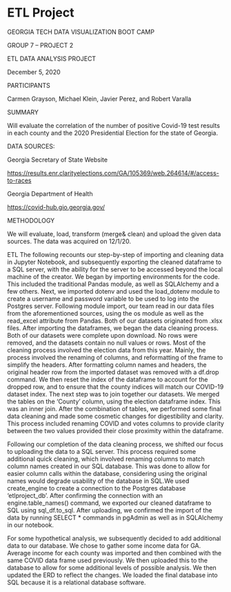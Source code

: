 # ETL Project

GEORGIA TECH DATA VISUALIZATION BOOT CAMP

GROUP 7 – PROJECT 2

 ETL DATA ANALYSIS PROJECT 
 
December 5, 2020

PARTICIPANTS

 Carmen Grayson, Michael Klein, Javier Perez, and Robert Varalla
 
SUMMARY

Will evaluate the correlation of the number of positive Covid-19 test results in each county and the 2020 Presidential Election for the state of Georgia.

DATA SOURCES:

Georgia Secretary of State Website

https://results.enr.clarityelections.com/GA/105369/web.264614/#/access-to-races

Georgia Department of Health 

https://covid-hub.gio.georgia.gov/

METHODOLOGY

We will evaluate, load, transform (merge& clean) and upload the given data sources. The data was acquired on 12/1/20.

ETL
The following recounts our step-by-step of importing and cleaning data in Jupyter Notebook, and subsequently exporting the cleaned dataframe to a SQL server, with the ability for the server to be accessed beyond the local machine of the creator. We began by importing environments for the code. This included the traditional Pandas module, as well as SQLAlchemy and a few others. Next, we imported dotenv and used the load_dotenv module to create a username and password variable to be used to log into the Postgres server. Following module import, our team read in our data files from the aforementioned sources, using the os module as well as the read_excel attribute from Pandas. Both of our datasets originated from .xlsx files. After importing the dataframes, we began the data cleaning process. Both of our datasets were complete upon download. No rows were removed, and the datasets contain no null values or rows. Most of the cleaning process involved the election data from this year. Mainly, the process involved the renaming of columns, and reformatting of the frame to simplify the headers. 
After formatting column names and headers, the original header row from the imported dataset was removed with a df.drop command. We then reset the index of the dataframe to account for the dropped row, and to ensure that the county indices will match our COVID-19 dataset index. The next step was to join together our datasets. We merged the tables on the ‘County’ column, using the election dataframe index. This was an inner join. After the combination of tables, we performed some final data cleaning and made some cosmetic changes for digestibility and clarity. This process included renaming COVID and votes columns to provide clarity between the two values provided their close proximity within the dataframe. 

Following our completion of the data cleaning process, we shifted our focus to uploading the data to a SQL server. This process required some additional quick cleaning, which involved renaming columns to match column names created in our SQL database. This was done to allow for easier column calls within the database, considering using the original names would degrade usability of the database in SQL.We used create_engine to create a connection to the Postgres database ‘etlproject_db’. After confirming the connection with an engine.table_names() command, we exported our cleaned dataframe to SQL using sql_df.to_sql. After uploading, we confirmed the import of the data by running SELECT * commands in pgAdmin as well as in SQLAlchemy in our notebook.

For some hypothetical analysis, we subsequently decided to add additional data to our database. We chose to gather some income data for GA. Average income for each county was imported and then combined with the same COVID data frame used previously. We then uploaded this to the database to allow for some additional levels of possible analysis.
We then updated the ERD to reflect the changes. We loaded the final database into SQL because it is a relational database software.


